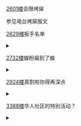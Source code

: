 [2601楼](https://bbs.nga.cn/read.php?tid=27130525&page=131#l2601)会限烤屎

参见电台烤屎报文

[2629楼](https://bbs.nga.cn/read.php?tid=27130525&page=132#l2629)扳手名单

<details>
  <summary></summary>
  
  <img src="https://img4.nga.178.com/ngabbs/post/smile/ac15.png"></img>这楼里说的都什么j8 好怪的j8可得赶紧让我嗦两口
  
  总之发个蝗粉扳手吧 虽然意义不大了 但意思意思嘛 这帮粉头也都是老朋友了 很难不祝人生有梦各自精彩
  
  9日晚杂谈

  ぽちまる:POCHI-GOYA channel
  
  大姉ねね
  
  uk
  
  蚊取り豚野郎
  
  お汁粉ウェイ
  
  惣流シヴァ
  
  Taishi Ch. 神代大使
  
  sope

  <br>

  10日晚联动
  
  大姉ねね
  
  uk
  
  蚊取り豚野郎
  
  お汁粉ウェイ
  
  うっかり歌玉
  
  Taishi Ch. 神代大使
  
  sope
  
</details>

[2732楼](https://bbs.nga.cn/read.php?tid=27130525&page=137#l2732)蝗粉届到了蝗

<details>
  <summary></summary>
  
  <img src="https://img.nga.178.com/attachments/mon_202106/11/-zue37Q2o-igtK1tT1kShn-sg.jpg"></img>
  
  割腕蝗粉被蝗拉黑<img src="https://img4.nga.178.com/ngabbs/post/smile/ac15.png"></img>

</details>

[2924楼](https://bbs.nga.cn/read.php?tid=27130525&page=147#l2924)真割啦你得再深点

<details>
  <summary></summary>
  
  <img src="https://img.nga.178.com/attachments/mon_202106/11/-zue37Q2o-f0hrK2gT1kShs-12i.jpg"></img>

  what the
  
</details>

[3388楼](https://bbs.nga.cn/read.php?tid=27130525&page=170#l3388)华人社区的特别活动？

<details>
  <summary></summary>
  
  <img src="https://img.nga.178.com/attachments/mon_202106/11/-zue37Q2o-7khbZiT1kShs-13i.jpg"></img>

  ~~相信楼内都是华人吧对不对~~

</details>